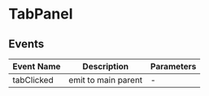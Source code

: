 # TabPanel

## Events

<!-- @vuese:TabPanel:events:start -->
|Event Name|Description|Parameters|
|---|---|---|
|tabClicked|emit to main parent|-|

<!-- @vuese:TabPanel:events:end -->



